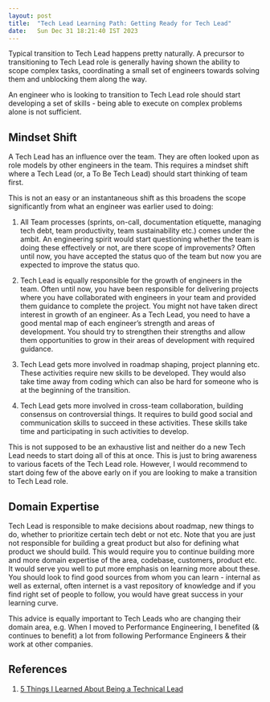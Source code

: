 ```yaml
---
layout: post
title:  "Tech Lead Learning Path: Getting Ready for Tech Lead"
date:   Sun Dec 31 18:21:40 IST 2023
---
```


Typical transition to Tech Lead happens pretty naturally. A precursor to transitioning to Tech Lead
role is generally having shown the ability to scope complex tasks, coordinating a small set of
engineers towards solving them and unblocking them along the way.

An engineer who is looking to transition to Tech Lead role should start developing a set of skills -
being able to execute on complex problems alone is not sufficient.

## Mindset Shift

A Tech Lead has an influence over the team. They are often looked upon as role models by other
engineers in the team. This requires a mindset shift where a Tech Lead (or, a To Be Tech Lead)
should start thinking of team first.

This is not an easy or an instantaneous shift as this broadens the scope significantly from what an
engineer was earlier used to doing:

1. All Team processes (sprints, on-call, documentation etiquette, managing tech debt, team
   productivity, team sustainability etc.) comes under the ambit. An engineering spirit would start
   questioning whether the team is doing these effectively or not, are there scope of improvements?
   Often until now, you have accepted the status quo of the team but now you are expected to improve
   the status quo.

2. Tech Lead is equally responsible for the growth of engineers in the team. Often until now, you
   have been responsible for delivering projects where you have collaborated with engineers in your
   team and provided them guidance to complete the project. You might not have taken direct interest
   in growth of an engineer. As a Tech Lead, you need to have a good mental map of each engineer’s
   strength and areas of development. You should try to strengthen their strengths and allow them
   opportunities to grow in their areas of development with required guidance.

3. Tech Lead gets more involved in roadmap shaping, project planning etc. These activities require
   new skills to be developed. They would also take time away from coding which can also be hard for
   someone who is at the beginning of the transition.

4. Tech Lead gets more involved in cross-team collaboration, building consensus on controversial
   things. It requires to build good social and communication skills to succeed in these activities.
   These skills take time and participating in such activities to develop.

This is not supposed to be an exhaustive list and neither do a new Tech Lead needs to start doing
all of this at once. This is just to bring awareness to various facets of the Tech Lead role.
However, I would recommend to start doing few of the above early on if you are looking to make a
transition to Tech Lead role.

## Domain Expertise

Tech Lead is responsible to make decisions about roadmap, new things to do, whether to prioritize
certain tech debt or not etc. Note that you are just not responsible for building a great product
but also for defining what product we should build. This would require you to continue building more
and more domain expertise of the area, codebase, customers, product etc. It would serve you well to
put more emphasis on learning more about these. You should look to find good sources from whom you
can learn - internal as well as external, often internet is a vast repository of knowledge and if
you find right set of people to follow, you would have great success in your learning curve.

This advice is equally important to Tech Leads who are changing their domain area, e.g. When I moved
to Performance Engineering, I benefited (& continues to benefit) a lot from following Performance
Engineers & their work at other companies.

## References

1. [5 Things I Learned About Being a Technical Lead](https://www.davefarley.net/?p=366)
